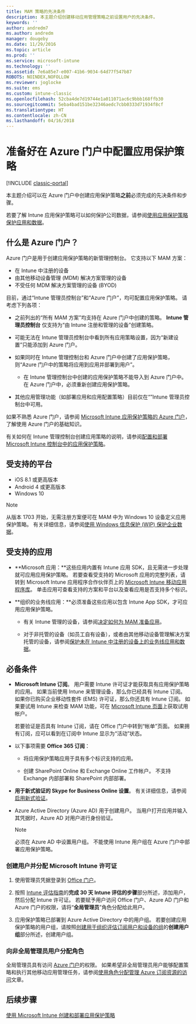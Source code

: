 ```yaml
---
title: MAM 策略的先决条件
description: 本主题介绍创建移动应用管理策略之前设置用户的先决条件。
keywords: ''
author: andredm7
ms.author: andredm
manager: dougeby
ms.date: 11/29/2016
ms.topic: article
ms.prod: ''
ms.service: microsoft-intune
ms.technology: ''
ms.assetid: 7e6a85e7-e007-41b6-9034-64d77f547b87
ROBOTS: NOINDEX,NOFOLLOW
ms.reviewer: joglocke
ms.suite: ems
ms.custom: intune-classic
ms.openlocfilehash: 52cba4de7d19744e1a011071ac6c9bbb168ffb30
ms.sourcegitcommit: 5eba4bad151be32346aedc7cbb0333d71934f8cf
ms.translationtype: HT
ms.contentlocale: zh-CN
ms.lasthandoff: 04/16/2018
---
```

# <a name="get-ready-to-configure-app-protection-policies-in-the-azure-portal"></a>准备好在 Azure 门户中配置应用保护策略

[!INCLUDE [classic-portal](../includes/classic-portal.md)]

本主题介绍可以在 Azure 门户中创建应用保护策略**之前**必须完成的先决条件和步骤。

若要了解 Intune 应用保护策略可以如何保护公司数据，请参阅[使用应用保护策略保护应用和数据](protect-apps-and-data-with-microsoft-intune.md)。

## <a name="what-is-the-azure-portal"></a>什么是 Azure 门户？

Azure 门户是用于创建应用保护策略的新管理控制台。 它支持以下 MAM 方案：
- 在 Intune 中注册的设备
- 由其他移动设备管理 (MDM) 解决方案管理的设备
- 不受任何 MDM 解决方案管理的设备 (BYOD)

目前，通过“Intune 管理员控制台”和“Azure 门户”，均可配置应用保护策略。  请考虑下列各项：

* 之前列出的“所有 MAM 方案”均支持在 Azure 门户中创建的策略。 **Intune 管理员控制台** 仅支持为“由 Intune 注册和管理的设备”创建策略。

* 可能无法在 Intune 管理员控制台中看到所有应用策略设置，因为“新建设置”只能添加到 Azure 门户。

* 如果同时在 Intune 管理控制台和 Azure 门户中创建了应用保护策略，则“Azure 门户中的策略将应用到应用并部署到用户”。
    * 在 Intune 管理控制台中创建的应用保护策略不能导入到 Azure 门户中。  在 Azure 门户中，必须重新创建应用保护策略。


* 其他应用管理功能（如部署应用和应用配置策略）目前仅在“”Intune 管理员控制台中可用。


如果不熟悉 Azure 门户，请参阅 [Microsoft Intune 应用保护策略的 Azure 门户](azure-portal-for-microsoft-intune-mam-policies.md)，了解使用 Azure 门户的基础知识。

有关如何在 Intune 管理控制台创建应用策略的说明，请参阅[配置和部署 Microsoft Intune 控制台中的应用保护策略](configure-and-deploy-mobile-application-management-policies-in-the-microsoft-intune-console.md)。


##  <a name="supported-platforms"></a>受支持的平台
- iOS 8.1 或更高版本
- Android 4 或更高版本
- Windows 10

>[!NOTE]
>从版本 1703 开始，无需注册方案便可在 MAM 中为 Windows 10 设备定义应用保护策略。 有关详细信息，请参阅[使用 Windows 信息保护 (WIP) 保护企业数据](https://technet.microsoft.com/itpro/windows/keep-secure/protect-enterprise-data-using-wip)。

##  <a name="supported-apps"></a>受支持的应用
* **Microsoft 应用：**这些应用内置有 Intune 应用 SDK，且无需进一步处理就可应用应用保护策略。
若要查看受支持的 Microsoft 应用的完整列表，请转到 Microsoft Intune 应用程序合作伙伴页上的 [Microsoft Intune 移动应用程序库](https://www.microsoft.com/cloud-platform/microsoft-intune-apps)。 单击应用可查看支持的方案和平台以及查看应用是否支持多个标识。

* **组织的业务线应用：**必须准备这些应用以包含 Intune App SDK，才可应用应用保护策略。

  * 有关 Intune 管理的设备，请参阅[决定如何为 MAM 准备应用](/intune/apps-prepare-mobile-application-management)。

  * 对于非托管的设备（如员工自有设备），或者由其他移动设备管理解决方案托管的设备，请参阅[保护未在 Intune 中注册的设备上的业务线应用和数据](protect-line-of-business-apps-and-data-on-devices-not-enrolled-in-microsoft-intune.md)。

## <a name="prerequisites"></a>必备条件

- **Microsoft Intune 订阅**。 用户需要 Intune 许可证才能获取具有应用保护策略的应用。
  如果当前使用 Intune 来管理设备，那么你已经具有 Intune 订阅。 如果你已购买企业移动性套件 (EMS) 许可证，那么你还具有 Intune 订阅。 如果要试用 Intune 来检查 MAM 功能，可在 [Microsoft Intune 页面](https://www.microsoft.com/server-cloud/products/microsoft-intune/)上获取试用帐户。

  若要验证是否具有 Intune 订阅，请在 Office 门户中转到“帐单”页面。  如果拥有订阅，应可以看到在订阅中 Intune 显示为“活动”状态。

- 以下事项需要 **Office 365 订阅**：

  - 将应用保护策略应用于具有多个标识支持的应用。

  - 创建 SharePoint Online 和 Exchange Online 工作帐户。 不支持 Exchange 内部部署和 SharePoint 内部部署。

- **用于新式验证的 Skype for Business Online 设置**。 有关详细信息，请参阅[启用新式验证](https://social.technet.microsoft.com/wiki/contents/articles/34339.skype-for-business-online-enable-your-tenant-for-modern-authentication.aspx)。


- Azure Active Directory (Azure AD) 用于创建用户。 当用户打开应用并输入其凭据时，Azure AD 对用户进行身份验证。

    > [!NOTE]
    > 必须在 Azure AD 中设置用户组。 不能使用 Intune 用户组在 Azure 门户中部署应用保护策略。

### <a name="create-users-and-assign-microsoft-intune-licenses"></a>创建用户并分配 Microsoft Intune 许可证

1.  使用管理员凭据登录到 [Office 门户](https://portal.office.com)。

2.  按照 [Intune 评估指南](/intune-classic/understand-explore/get-started-with-a-30-day-trial-of-microsoft-intune)的**完成 30 天 Intune 评估的步骤**部分所述，添加用户，然后分配 Intune 许可证。 若要赋予用户访问 Office 门户、Azure AD 门户和 Azure 门户的权限，请将“**全局管理员**”角色分配给此用户。

5.  应用保护策略已部署到 Azure Active Directory 中的用户组。 若要创建应用保护策略的用户组，请按照[创建用于组织评估订阅用户和设备的组](/intune-classic/understand-explore/get-started-with-a-30-day-trial-of-microsoft-intune-step-3)的**创建用户组**部分所述，创建用户组。

### <a name="assign-roles-to-non-global-admin-users"></a>向非全局管理员用户分配角色

全局管理员具有访问 [Azure 门户](https://portal.azure.com)的权限。  如果希望非全局管理员用户能够配置策略和执行其他移动应用管理任务，请参阅[使用角色分配管理 Azure 订阅资源的访问](https://azure.microsoft.com/documentation/articles/role-based-access-control-configure/)文章。

## <a name="next-steps"></a>后续步骤
[使用 Microsoft Intune 创建和部署应用保护策略](create-and-deploy-mobile-app-management-policies-with-microsoft-intune.md)
